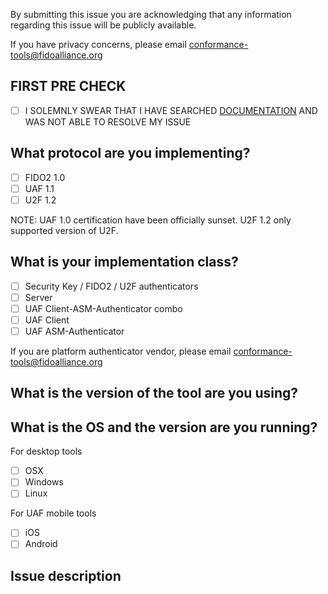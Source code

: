 By submitting this issue you are acknowledging that any information regarding this issue will be publicly available.

If you have privacy concerns, please email [conformance-tools@fidoalliance.org](mailto:conformance-tools@fidoalliance.org)

## FIRST PRE CHECK

- [ ] I SOLEMNLY SWEAR THAT I HAVE SEARCHED [DOCUMENTATION](https://github.com/fido-alliance/conformance-test-tools-resources/wiki) AND WAS NOT ABLE TO RESOLVE MY ISSUE

## What protocol are you implementing?

- [ ] FIDO2 1.0
- [ ] UAF 1.1
- [ ] U2F 1.2

NOTE: UAF 1.0 certification have been officially sunset. U2F 1.2 only supported version of U2F.

## What is your implementation class?

- [ ] Security Key / FIDO2 / U2F authenticators
- [ ] Server
- [ ] UAF Client-ASM-Authenticator combo
- [ ] UAF Client
- [ ] UAF ASM-Authenticator

If you are platform authenticator vendor, please email [conformance-tools@fidoalliance.org](mailto:conformance-tools@fidoalliance.org)

## What is the version of the tool are you using?


## What is the OS and the version are you running?

For desktop tools
- [ ] OSX
- [ ] Windows
- [ ] Linux

For UAF mobile tools
- [ ] iOS
- [ ] Android

## Issue description



